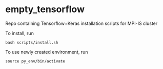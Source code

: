 # empty_tensorflow
Repo containing Tensorflow+Keras installation scripts for MPI-IS cluster

To install, run

	bash scripts/install.sh

To use newly created environment, run

	source py_env/bin/activate